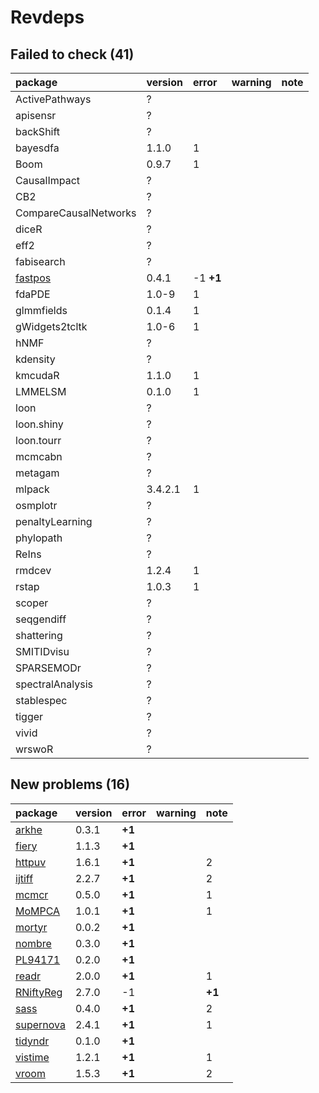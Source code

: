 # Revdeps

## Failed to check (41)

|package                        |version |error     |warning |note |
|:------------------------------|:-------|:---------|:-------|:----|
|ActivePathways                 |?       |          |        |     |
|apisensr                       |?       |          |        |     |
|backShift                      |?       |          |        |     |
|bayesdfa                       |1.1.0   |1         |        |     |
|Boom                           |0.9.7   |1         |        |     |
|CausalImpact                   |?       |          |        |     |
|CB2                            |?       |          |        |     |
|CompareCausalNetworks          |?       |          |        |     |
|diceR                          |?       |          |        |     |
|eff2                           |?       |          |        |     |
|fabisearch                     |?       |          |        |     |
|[fastpos](failures.md#fastpos) |0.4.1   |-1 __+1__ |        |     |
|fdaPDE                         |1.0-9   |1         |        |     |
|glmmfields                     |0.1.4   |1         |        |     |
|gWidgets2tcltk                 |1.0-6   |1         |        |     |
|hNMF                           |?       |          |        |     |
|kdensity                       |?       |          |        |     |
|kmcudaR                        |1.1.0   |1         |        |     |
|LMMELSM                        |0.1.0   |1         |        |     |
|loon                           |?       |          |        |     |
|loon.shiny                     |?       |          |        |     |
|loon.tourr                     |?       |          |        |     |
|mcmcabn                        |?       |          |        |     |
|metagam                        |?       |          |        |     |
|mlpack                         |3.4.2.1 |1         |        |     |
|osmplotr                       |?       |          |        |     |
|penaltyLearning                |?       |          |        |     |
|phylopath                      |?       |          |        |     |
|ReIns                          |?       |          |        |     |
|rmdcev                         |1.2.4   |1         |        |     |
|rstap                          |1.0.3   |1         |        |     |
|scoper                         |?       |          |        |     |
|seqgendiff                     |?       |          |        |     |
|shattering                     |?       |          |        |     |
|SMITIDvisu                     |?       |          |        |     |
|SPARSEMODr                     |?       |          |        |     |
|spectralAnalysis               |?       |          |        |     |
|stablespec                     |?       |          |        |     |
|tigger                         |?       |          |        |     |
|vivid                          |?       |          |        |     |
|wrswoR                         |?       |          |        |     |

## New problems (16)

|package                            |version |error  |warning |note   |
|:----------------------------------|:-------|:------|:-------|:------|
|[arkhe](problems.md#arkhe)         |0.3.1   |__+1__ |        |       |
|[fiery](problems.md#fiery)         |1.1.3   |__+1__ |        |       |
|[httpuv](problems.md#httpuv)       |1.6.1   |__+1__ |        |2      |
|[ijtiff](problems.md#ijtiff)       |2.2.7   |__+1__ |        |2      |
|[mcmcr](problems.md#mcmcr)         |0.5.0   |__+1__ |        |1      |
|[MoMPCA](problems.md#mompca)       |1.0.1   |__+1__ |        |1      |
|[mortyr](problems.md#mortyr)       |0.0.2   |__+1__ |        |       |
|[nombre](problems.md#nombre)       |0.3.0   |__+1__ |        |       |
|[PL94171](problems.md#pl94171)     |0.2.0   |__+1__ |        |       |
|[readr](problems.md#readr)         |2.0.0   |__+1__ |        |1      |
|[RNiftyReg](problems.md#rniftyreg) |2.7.0   |-1     |        |__+1__ |
|[sass](problems.md#sass)           |0.4.0   |__+1__ |        |2      |
|[supernova](problems.md#supernova) |2.4.1   |__+1__ |        |1      |
|[tidyndr](problems.md#tidyndr)     |0.1.0   |__+1__ |        |       |
|[vistime](problems.md#vistime)     |1.2.1   |__+1__ |        |1      |
|[vroom](problems.md#vroom)         |1.5.3   |__+1__ |        |2      |

